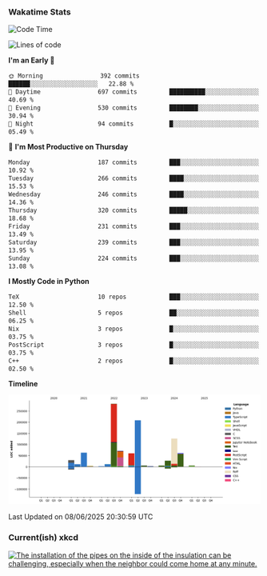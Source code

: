 ### Wakatime Stats
<!--START_SECTION:waka-->
![Code Time](http://img.shields.io/badge/Code%20Time-3%2C274%20hrs%2045%20mins-blue)

![Lines of code](https://img.shields.io/badge/From%20Hello%20World%20I%27ve%20Written-976.3%20thousand%20lines%20of%20code-blue)

**I'm an Early 🐤** 

```text
🌞 Morning                392 commits         ██████░░░░░░░░░░░░░░░░░░░   22.88 % 
🌆 Daytime                697 commits         ██████████░░░░░░░░░░░░░░░   40.69 % 
🌃 Evening                530 commits         ████████░░░░░░░░░░░░░░░░░   30.94 % 
🌙 Night                  94 commits          █░░░░░░░░░░░░░░░░░░░░░░░░   05.49 % 
```
📅 **I'm Most Productive on Thursday** 

```text
Monday                   187 commits         ███░░░░░░░░░░░░░░░░░░░░░░   10.92 % 
Tuesday                  266 commits         ████░░░░░░░░░░░░░░░░░░░░░   15.53 % 
Wednesday                246 commits         ████░░░░░░░░░░░░░░░░░░░░░   14.36 % 
Thursday                 320 commits         █████░░░░░░░░░░░░░░░░░░░░   18.68 % 
Friday                   231 commits         ███░░░░░░░░░░░░░░░░░░░░░░   13.49 % 
Saturday                 239 commits         ███░░░░░░░░░░░░░░░░░░░░░░   13.95 % 
Sunday                   224 commits         ███░░░░░░░░░░░░░░░░░░░░░░   13.08 % 
```


**I Mostly Code in Python** 

```text
TeX                      10 repos            ███░░░░░░░░░░░░░░░░░░░░░░   12.50 % 
Shell                    5 repos             ██░░░░░░░░░░░░░░░░░░░░░░░   06.25 % 
Nix                      3 repos             █░░░░░░░░░░░░░░░░░░░░░░░░   03.75 % 
PostScript               3 repos             █░░░░░░░░░░░░░░░░░░░░░░░░   03.75 % 
C++                      2 repos             █░░░░░░░░░░░░░░░░░░░░░░░░   02.50 % 
```



**Timeline**

![Lines of Code chart](https://raw.githubusercontent.com/joshuajeschek/joshuajeschek/main/assets/bar_graph.png)


 Last Updated on 08/06/2025 20:30:59 UTC
<!--END_SECTION:waka-->

### Current(ish) xkcd
<a id="xkcd-a" title="The installation of the pipes on the inside of the insulation can be challenging, especially when the neighbor could come home at any minute." href="https://www.xkcd.com" target="_blank">
        <img align="center" id="xkcd-img" src="https://imgs.xkcd.com/comics/neighbor_source_heat_pump.png" alt="The installation of the pipes on the inside of the insulation can be challenging, especially when the neighbor could come home at any minute." height=300 />
</a>

